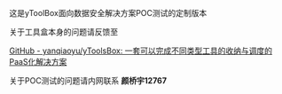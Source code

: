 这是yToolBox面向数据安全解决方案POC测试的定制版本



关于工具盒本身的问题请反馈至

[GitHub - yanqiaoyu/yToolsBox: 一套可以完成不同类型工具的收纳与调度的PaaS化解决方案](https://github.com/yanqiaoyu/yToolsBox)

关于POC测试的问题请内网联系 **颜桥宇12767**
